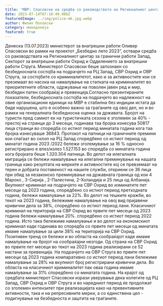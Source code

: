 ```yaml
---
title: 'МВР: Спасовски на средба со раководството на Регионалниот центар Запад, СВР Охрид и ОВР Струга во рамки на активноста „Безбедно лето 2023” - 13 ЈУЛИ 2023'
date: 2023-07-14T07:18:49.086Z
featuredImage: ../img/police-mk.jpg.webp
author: Филип Поповски
category: македонија
featured: true
---
```

Денеска (13.07.2023) министерот за внатрешни работи Оливер Спасовски во рамки на проектот „Безбедно лето 2023”, оствари средба со раководствата на Регионалниот центар за гранични работи Запад, Секторот за внатрешни работи Охрид и Одделението за внатрешни работи Струга.
Министерот Спасовски беше запознаен со безбедносната состојба на подрачјето на РЦ Запад, СВР Охрид и ОВР Струга, за состојбите со криминалитетот, како и за активностите кои се преземаат во насока на намалување на стапката на криминалитет во приоритетните области, одржување на поволен јавен ред и мир, безбеден патен сообраќај и превенција.Согласно презентираните показатели, безбедносната состојба на подрачјето во надлежност на овие организациони единици на МВР е стабилна без индиции истата да биде нарушена, што е особено важно за граѓаните од овој дел, но и во рамки на генералната безбедносна оценка за државата.
Бројот на туристи пред самиот ек на туристичката сезона е зголемен за 40% - престој на странци до 3 месеци, годинава таа бројка изнесува 50817 лица странци во споредба со истиот период минатата година кога таа бројка изнесуваше 36843. Протокот на патници на граничните премини кои спаѓаат во склоп на РЦ Запад споредбено со истиот период од минатат година 2023 /2022 бележи зголемување за 16 % односно регистрирано е влез/излез 1.527.153 во споредба со минатата година кога бројката беше 1.320.304  патници.
Во делот на илегалната миграција се бележи намалување на илегални преминување на нашата граница како резултата на мерките и активностите кој се превземаат на терен и добрата поставеност на нашите служби, откриени се 36  лица при обид за незаконско преминување на државната граница од кои 4 Мароко , 3-Сирија , 2-Палестина, 2-Холандија и 25 лица од Албанија.
Вкупниот криминал на подрачјето на СВР Охрид во изминатите пет месеци од 2023 година, споредбено со истиот период претходната година, бележи намалување за 22%. Во делот на тешките кражби, во текот на 2023 година, бележиме намалување на овој вид пријавени кривични дела за 38%, споредбено со истиот период лани.
Класичниот криминал на територија на СВР Охрид во првите пет месеци од 2023 година бележи намалување 20%. споредбено со истиот период 2022 година.
Исто така бележиме намалување и во делот на економскиот криминал каде годинава во споредба со првите пет месеци од минатата имаме намалување за цели 38% на територија на СВР Охрид. Позитивен тренд се бележи и во областа на сообраќајот каде имаме намалување на бројот на сообраќајни незгоди.
Од страна на СВР Охрид во првите пет месеци во текот на 2023 година реализирани се 52 настани за превенција. На подрачјето на ОВР Струга во првите пет месеци од 2023 година компаративно со истиот период лани бележиме намалување за 28% на вкупниот број регистрирани кривични дела. Во областа на класичниот криминалитет пак оваа година имаме намалување за 31% споредбено со минатата година.
На крајот од средбата министерот Спасовски изрази уверување дека колегите од РЦ Запад, СВР Охрид и ОВР Струга и во наредниот период ќе продолжат со зголемен интензитет при реализацијата како на превентивните активности, така и на репресивните мерки, а со единствена цел - подигнување на безбедноста и заштита на граѓаните. 
